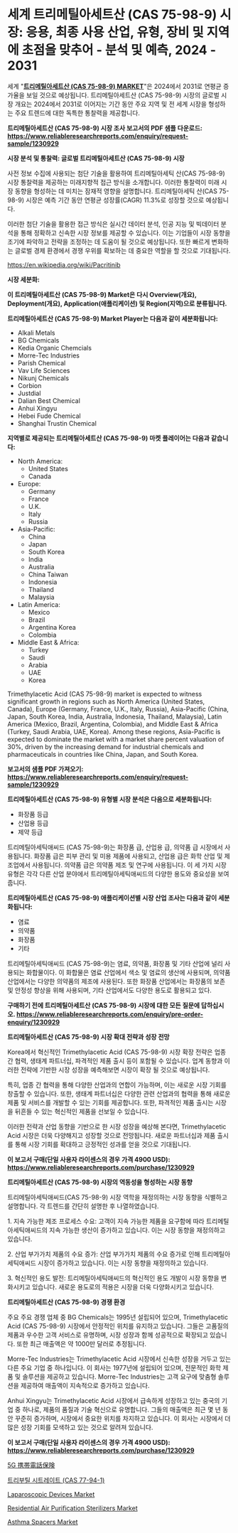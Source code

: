<p><h1>세계 트리메틸아세트산 (CAS 75-98-9) 시장: 응용, 최종 사용 산업, 유형, 장비 및 지역에 초점을 맞추어 - 분석 및 예측, 2024 - 2031</h1></p><p>세계 "<strong><a href="https://www.reliableresearchreports.com/trimethylacetic-acid-cas-75-98-9--r1230929">트리메틸아세트산 (CAS 75-98-9) MARKET</a></strong>"은 2024에서 2031로 연평균 증가율을 보일 것으로 예상됩니다. 트리메틸아세트산 (CAS 75-98-9) 시장의 글로벌 시장 개요는 2024에서 2031로 이어지는 기간 동안 주요 지역 및 전 세계 시장을 형성하는 주요 트렌드에 대한 독특한 통찰력을 제공합니다.</p>
<p><strong>트리메틸아세트산 (CAS 75-98-9) 시장 조사 보고서의 PDF 샘플 다운로드: <a href="https://www.reliableresearchreports.com/enquiry/request-sample/1230929">https://www.reliableresearchreports.com/enquiry/request-sample/1230929</a></strong></p>
<p><strong>시장 분석 및 통찰력: 글로벌 트리메틸아세트산 (CAS 75-98-9) 시장</strong></p>
<p><p>사전 정보 수집에 사용되는 첨단 기술을 활용하여 트리메틸아세틱 산(CAS 75-98-9) 시장 통찰력을 제공하는 미래지향적 접근 방식을 소개합니다. 이러한 통찰력이 미래 시장 동향을 형성하는 데 미치는 잠재적 영향을 설명합니다. 트리메틸아세틱 산(CAS 75-98-9) 시장은 예측 기간 동안 연평균 성장률(CAGR) 11.3%로 성장할 것으로 예상됩니다. </p><p>이러한 첨단 기술을 활용한 접근 방식은 실시간 데이터 분석, 인공 지능 및 빅데이터 분석을 통해 정확하고 신속한 시장 정보를 제공할 수 있습니다. 이는 기업들이 시장 동향을 조기에 파악하고 전략을 조정하는 데 도움이 될 것으로 예상됩니다. 또한 빠르게 변화하는 글로벌 경제 환경에서 경쟁 우위를 확보하는 데 중요한 역할을 할 것으로 기대됩니다.</p></p>
<p><a href="%7CAUTHORITHY_DOMAIN_URL%7C">https://en.wikipedia.org/wiki/Pacritinib</a></p>
<p><strong>시장 세분화:</strong></p>
<p><strong>이 트리메틸아세트산 (CAS 75-98-9) Market은 다시 Overview(개요), Deployment(개요), Application(애플리케이션) 및 Region(지역)으로 분류됩니다.</strong></p>
<p><strong>트리메틸아세트산 (CAS 75-98-9) Market Player는 다음과 같이 세분화됩니다:</strong></p>
<p><ul><li>Alkali Metals</li><li>BG Chemicals</li><li>Kedia Organic Chemcials</li><li>Morre-Tec Industries</li><li>Parish Chemical</li><li>Vav Life Sciences</li><li>Nikunj Chemicals</li><li>Corbion</li><li>Justdial</li><li>Dalian Best Chemical</li><li>Anhui Xingyu</li><li>Hebei Fude Chemical</li><li>Shanghai Trustin Chemical</li></ul></p>
<p><strong>지역별로 제공되는 트리메틸아세트산 (CAS 75-98-9) 마켓 플레이어는 다음과 같습니다:</strong></p>
<p><ul>
    <li>
        North America:
        <ul>
            <li>United States</li>
            <li>Canada</li>
        </ul>
    </li>
    <li>
        Europe:
        <ul>
            <li>Germany</li>
            <li>France</li>
            <li>U.K.</li>
            <li>Italy</li>
            <li>Russia</li>
        </ul>
    </li>
    <li>
        Asia-Pacific:
        <ul>
            <li>China</li>
            <li>Japan</li>
            <li>South Korea</li>
            <li>India</li>
            <li>Australia</li>
            <li>China Taiwan</li>
            <li>Indonesia</li>
            <li>Thailand</li>
            <li>Malaysia</li>
        </ul>
    </li>
    <li>
        Latin America:
        <ul>
            <li>Mexico</li>
            <li>Brazil</li>
            <li>Argentina Korea</li>
            <li>Colombia</li>
        </ul>
    </li>
    <li>
        Middle East & Africa:
        <ul>
            <li>Turkey</li>
            <li>Saudi</li>
            <li>Arabia</li>
            <li>UAE</li>
            <li>Korea</li>
        </ul>
    </li>
    </ul></p>
<p><p>Trimethylacetic Acid (CAS 75-98-9) market is expected to witness significant growth in regions such as North America (United States, Canada), Europe (Germany, France, U.K., Italy, Russia), Asia-Pacific (China, Japan, South Korea, India, Australia, Indonesia, Thailand, Malaysia), Latin America (Mexico, Brazil, Argentina, Colombia), and Middle East & Africa (Turkey, Saudi Arabia, UAE, Korea). Among these regions, Asia-Pacific is expected to dominate the market with a market share percent valuation of 30%, driven by the increasing demand for industrial chemicals and pharmaceuticals in countries like China, Japan, and South Korea.</p></p>
<p><strong>보고서의 샘플 PDF 가져오기: <a href="https://www.reliableresearchreports.com/enquiry/request-sample/1230929">https://www.reliableresearchreports.com/enquiry/request-sample/1230929</a></strong></p>
<p><strong>트리메틸아세트산 (CAS 75-98-9) 유형별 시장 분석은 다음으로 세분화됩니다:</strong></p>
<p><ul><li>화장품 등급</li><li>산업용 등급</li><li>제약 등급</li></ul></p>
<p><p>트리메틸아세틱애씨드 (CAS 75-98-9)는 화장품 급, 산업용 급, 의약품 급 시장에서 사용됩니다. 화장품 급은 피부 관리 및 미용 제품에 사용되고, 산업용 급은 화학 산업 및 제조업에서 사용됩니다. 의약품 급은 의약품 제조 및 연구에 사용됩니다. 이 세 가지 시장 유형은 각각 다른 산업 분야에서 트리메틸아세틱애씨드의 다양한 용도와 중요성을 보여줍니다.</p></p>
<p><strong>트리메틸아세트산 (CAS 75-98-9) 애플리케이션별 시장 산업 조사는 다음과 같이 세분화됩니다:</strong></p>
<p><ul><li>염료</li><li>의약품</li><li>화장품</li><li>기타</li></ul></p>
<p><p>트리메틸아세틱애씨드 (CAS 75-98-9)는 염료, 의약품, 화장품 및 기타 산업에 널리 사용되는 화합물이다. 이 화합물은 염료 산업에서 색소 및 염료의 생산에 사용되며, 의약품 산업에서는 다양한 의약품의 제조에 사용된다. 또한 화장품 산업에서는 화장품의 보존 및 안정성 향상을 위해 사용되며, 기타 산업에서도 다양한 용도로 활용되고 있다.</p></p>
<p><strong>구매하기 전에 트리메틸아세트산 (CAS 75-98-9) 시장에 대한 모든 질문에 답하십시오. <a href="https://www.reliableresearchreports.com/enquiry/pre-order-enquiry/1230929">https://www.reliableresearchreports.com/enquiry/pre-order-enquiry/1230929</a></strong></p>
<p><strong>트리메틸아세트산 (CAS 75-98-9) 시장 확대 전략과 성장 전망</strong></p>
<p><p>Korea에서 혁신적인 Trimethylacetic Acid (CAS 75-98-9) 시장 확장 전략은 업종간 협력, 생태계 파트너십, 파격적인 제품 출시 등이 포함될 수 있습니다. 업계 동향과 이러한 전략에 기반한 시장 성장을 예측해보면 시장이 확장 될 것으로 예상됩니다. </p><p>특히, 업종 간 협력을 통해 다양한 산업과의 연합이 가능하며, 이는 새로운 시장 기회를 창출할 수 있습니다. 또한, 생태계 파트너십은 다양한 관련 산업과의 협력을 통해 새로운 제품 및 서비스를 개발할 수 있는 기회를 제공합니다. 또한, 파격적인 제품 출시는 시장을 뒤흔들 수 있는 혁신적인 제품을 선보일 수 있습니다. </p><p>이러한 전략과 산업 동향을 기반으로 한 시장 성장을 예상해 본다면, Trimethylacetic Acid 시장은 더욱 다양해지고 성장할 것으로 전망됩니다. 새로운 파트너십과 제품 출시를 통해 시장 기회를 확대하고 긍정적인 성과를 얻을 것으로 기대됩니다.</p></p>
<p><strong>이 보고서 구매(단일 사용자 라이센스의 경우 가격 4900 USD): <a href="https://www.reliableresearchreports.com/purchase/1230929">https://www.reliableresearchreports.com/purchase/1230929</a></strong></p>
<p><strong>트리메틸아세트산 (CAS 75-98-9) 시장의 역동성을 형성하는 시장 동향</strong></p>
<p><p>트리메틸아세틱애씨드(CAS 75-98-9) 시장 역학을 재정의하는 시장 동향을 식별하고 설명합니다. 각 트렌드를 간단히 설명한 후 나열하였습니다.</p><p>1. 지속 가능한 제조 프로세스 수요: 고객이 지속 가능한 제품을 요구함에 따라 트리메틸아세틱애씨드의 지속 가능한 생산이 증가하고 있습니다. 이는 시장 동향을 재정의하고 있습니다.</p><p>2. 산업 부가가치 제품의 수요 증가: 산업 부가가치 제품의 수요 증가로 인해 트리메틸아세틱애씨드 시장이 증가하고 있습니다. 이는 시장 동향을 재정의하고 있습니다.</p><p>3. 혁신적인 용도 발전: 트리메틸아세틱애씨드의 혁신적인 용도 개발이 시장 동향을 변화시키고 있습니다. 새로운 용도로의 적용은 시장을 더욱 다양화시키고 있습니다.</p></p>
<p><strong>트리메틸아세트산 (CAS 75-98-9) 경쟁 환경</strong></p>
<p><p>주요 주요 경쟁 업체 중 BG Chemicals는 1995년 설립되어 있으며, Trimethylacetic Acid (CAS 75-98-9) 시장에서 안정적인 위치를 유지하고 있습니다. 그들은 고품질의 제품과 우수한 고객 서비스로 유명하며, 시장 성장과 함께 성공적으로 확장되고 있습니다. 또한 최근 매출액은 약 1000만 달러로 추정됩니다.</p><p>Morre-Tec Industries는 Trimethylacetic Acid 시장에서 신속한 성장을 거두고 있는 다른 주요 기업 중 하나입니다. 이 회사는 1977년에 설립되어 있으며, 전문적인 화학 제품 및 솔루션을 제공하고 있습니다. Morre-Tec Industries는 고객 요구에 맞춤형 솔루션을 제공하여 매출액이 지속적으로 증가하고 있습니다.</p><p>Anhui Xingyu는 Trimethylacetic Acid 시장에서 급속하게 성장하고 있는 중국의 기업 중 하나로, 제품의 품질과 기술 혁신으로 유명합니다. 그들의 매출액은 최근 몇 년 동안 꾸준히 증가하며, 시장에서 중요한 위치를 차지하고 있습니다. 이 회사는 시장에서 더 많은 성장 기회를 모색하고 있는 것으로 알려져 있습니다.</p></p>
<p><strong>이 보고서 구매(단일 사용자 라이센스의 경우 가격 4900 USD): <a href="https://www.reliableresearchreports.com/purchase/1230929">https://www.reliableresearchreports.com/purchase/1230929</a></strong></p>
<p><p><a href="https://github.com/TerrellConn/Market-Research-Report-List-3/blob/main/499878581707.md">5G 携帯電話保険</a></p><p><a href="https://github.com/LuckeyCorbin/Market-Research-Report-List-2/blob/main/2839240101385.md">트리부틸 시트레이트 (CAS 77-94-1)</a></p><p><a href="https://medium.com/@andrew.scott4567/laparoscopic-devices-industry-analysis-report-its-market-size-growing-with-a-cagr-of-8-3-219bea4f1193">Laparoscopic Devices Market</a></p><p><a href="https://www.linkedin.com/pulse/insights-residential-air-purification-sterilizers-market-players-kzqqc?trackingId=PrrMZ43eSKmM05x9%2BfD3jQ%3D%3D">Residential Air Purification Sterilizers Market</a></p><p><a href="https://medium.com/@snievearol72/asthma-spacers-market-trends-a-detailed-study-of-its-market-segmentation-and-analyzing-the-a002c4a47c42">Asthma Spacers Market</a></p></p>